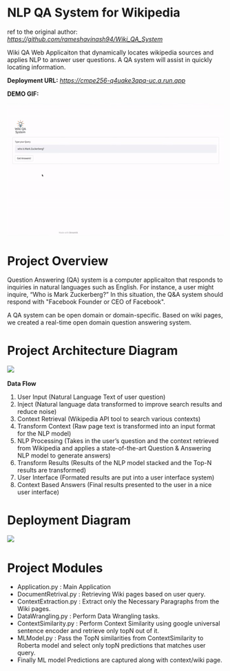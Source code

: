 # NLP QA System for Wikipedia 

ref to the original author: _https://github.com/rameshavinash94/Wiki_QA_System_

Wiki QA Web Applicaiton that dynamically locates wikipedia sources and applies NLP to answer user questions. A QA system will assist in quickly locating information.

**Deployment URL:** _https://cmpe256-q4uake3apq-uc.a.run.app_

**DEMO GIF:**

![](https://raw.githubusercontent.com/rameshavinash94/Wiki_QA_System/master/reference/demo_wikiqa.gif)

# Project Overview
Question Answering (QA) system is a computer applicaiton that responds to inquiries in natural languages such as English.
For instance, a user might inquire, “Who is Mark Zuckerberg?” In this situation, the Q&A system should respond with "Facebook Founder or CEO of Facebook".

A QA system can be open domain or domain-specific. Based on wiki pages, we created a real-time open domain question answering system.

# Project Architecture Diagram
![](https://github.com/coryroyce/wiki_based_nlp_chat_bot/blob/main/reference/High_Level_Architecture.png)

**Data Flow**

1. User Input (Natural Language Text of user question)
2. Inject (Natural language data transformed to improve search results and reduce noise)
3. Context Retrieval (Wikipedia API tool to search various contexts)
4. Transform Context (Raw page text is transformed into an input format for the NLP
model)
5. NLP Processing (Takes in the user’s question and the context retrieved from Wikipedia
and applies a state-of-the-art Question & Answering NLP model to generate answers)
6. Transform Results (Results of the NLP model stacked and the Top-N results are
transformed)
7. User Interface (Formated results are put into a user interface system)
8. Context Based Answers (Final results presented to the user in a nice user interface)

# Deployment Diagram
![](https://github.com/coryroyce/wiki_based_nlp_chat_bot/blob/main/reference/Deploymnet_Diagram.png)
# Project Modules

- Application.py : Main Application
- DocumentRetrival.py : Retrieving Wiki pages based on user query.
- ContextExtraction.py : Extract only the Necessary Paragraphs from the Wiki pages.
- DataWrangling.py : Perform Data Wrangling tasks.
- ContextSimilarity.py : Perform Context Similarity using google universal sentence encoder and retrieve only topN out of it.
- MLModel.py : Pass the TopN similarities from ContextSimilarity to Roberta model and select only topN predictions that matches user query.
- Finally ML model Predictions are captured along with context/wiki page.
